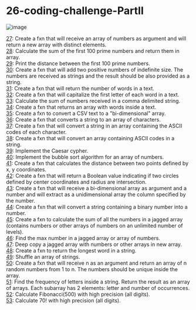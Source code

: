 # 26-coding-challenge-PartII
![image](https://user-images.githubusercontent.com/114886588/210148838-93634a28-31e7-4a33-a3ec-88649c94fb92.png)

[27](./27.py): Create a fxn that will receive an array of numbers as argument and will return a new array with distinct elements.  
[28](./28.py): Calculate the sum of the first 100 prime numbers and return them in array.  
[29](./29.py): Print the distance between the first 100 prime numbers.  
[30](./30.py): Create a fxn that will add two positive numbers of indefinite size. The numbers are received as strings and the result should be also provided as a string.  
[31](./31.py): Create a fxn that will return the number of words in a text.  
[32](./32.py): Create a fxn that will capitalize the first letter of each word in a text.  
[33](./33.py): Calculate the sum of numbers received in a comma delimited string.  
[34](./34.py): Create a fxn that returns an array with words inside a text.  
[35](./35.py): Create a fxn to convert a CSV text to a "bi-dimensional" array.  
[36](./36.py): Create a fxn that converts a string to an array of characters.  
[37](./37.py): Create a fxn that will convert a string in an array containing the ASCII codes of each character.  
[38](./38.py): Create a fxn that will convert an array containing ASCII codes in a string.  
[39](./39.py): Implement the Caesar cypher.  
[40](./40.py): Implement the bubble sort algorithm for an array of numbers.  
[41](./41.py): Create a fxn that calculates the distance between two points defined by x, y coordinates.  
[42](./42.py): Create a fxn that will return a Boolean value indicating if two circles defined by center coordinates and radius are intersection.  
[43](./43.py): Create a fxn that will receive a bi-dimensional array as argument and a number and will extract as a unidimensional array the column specified by the number.  
[44](./44.py): Create a fxn that will convert a string containing a binary number into a number.  
[45](./45.py): Create a fxn to calculate the sum of all the numbers in a jagged array (contains numbers or other arrays of numbers on an unlimited number of levels).  
[46](./46.py): Find the max number in a jagged array or array of numbers.  
[47](./47.py): Deep copy a jagged array with numbers or other arrays in new array.  
[48](./48.py): Create a fxn to return the longest word in a string.  
[49](./49.py): Shuffle an array of strings.    
[50](./50.py): Create a fxn that will receive n as an argument and return an array of n random numbers from 1 to n. The numbers should be unique inside the array.    
[51](./51.py): Find the frequency of letters inside a string. Return the result as an array of arrays. Each subarray has 2 elements: letter and number of occurrences.    
[52](./52.py): Calculate Fibonacci(500) with high precision (all digits).    
[53](./53.py): Calculate 70! with high precision (all digits).    